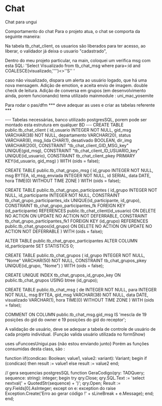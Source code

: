 # Chat
Chat para ungui


Comportamento do chat
Para o projeto atua, o chat se comporta da seguinte maneira:

Na tabela tb_chat_client, os usuarios são liberados para ter acesso, ao liberar, o validador já deixa o usuario "cadastrado",

Dentro do meu projeto particular, na main, coloquei um verifica msg com esta SQL: 'Select Visualizado from tb_chat_msg where para=:id and COALESCE(visualizado,'''')<>''S'' '

caso não visualizado, dispara um alerta ao usuário logado, que há uma nova mensagem.
Adição de emotion, e aceita envio de imagem.
double check de leitura.
Adição de conversa em grupos (em desenvolvimento ainda, porem funcionando)
tema utilizado mainmodule : uni_mac_yosemite


Para rodar o pas/dfm
*** deve adequar as uses e criar as tabelas referente ***

--- Tabelas necessárias, banco utilizado postgresSQL, porem pode ser montado esta estrutura em qualquer BD ---
CREATE TABLE public.tb_chat_client ( id_usuario INTEGER NOT NULL, gid_msg VARCHAR(38) NOT NULL, departamento VARCHAR(20), status VARCHAR(8), msg_lida CHAR(1), desativado BOOLEAN, dir_img VARCHAR(200), CONSTRAINT "tb_chat_client_GID_MSG_key" UNIQUE(gid_msg), CONSTRAINT "tb_chat_client_ID_USUARIO_key" UNIQUE(id_usuario), CONSTRAINT tb_chat_client_pkey PRIMARY KEY(id_usuario, gid_msg) ) WITH (oids = false);

CREATE TABLE public.tb_chat_grupo_msg ( id_grupo INTEGER NOT NULL, msg BYTEA, id_msg_enviada INTEGER NOT NULL, id SERIAL, data DATE, hora TIME(0) WITHOUT TIME ZONE ) WITH (oids = false);

CREATE TABLE public.tb_chat_grupo_participantes ( id_grupo INTEGER NOT NULL, id_participante INTEGER NOT NULL, CONSTRAINT tb_chat_grupo_participantes_idx UNIQUE(id_participante, id_grupo), CONSTRAINT tb_chat_grupo_participantes_fk FOREIGN KEY (id_participante) REFERENCES public.tb_chat_client(id_usuario) ON DELETE NO ACTION ON UPDATE NO ACTION NOT DEFERRABLE, CONSTRAINT tb_chat_grupo_participantes_fk1 FOREIGN KEY (id_grupo) REFERENCES public.tb_chat_grupos(id_grupo) ON DELETE NO ACTION ON UPDATE NO ACTION NOT DEFERRABLE ) WITH (oids = false);

ALTER TABLE public.tb_chat_grupo_participantes ALTER COLUMN id_participante SET STATISTICS 0;

CREATE TABLE public.tb_chat_grupos ( id_grupo INTEGER NOT NULL, "Nome" VARCHAR(50) NOT NULL, CONSTRAINT tb_chat_grupos_pkey UNIQUE(id_grupo, "Nome") ) WITH (oids = false);

CREATE UNIQUE INDEX tb_chat_grupos_id_grupo_key ON public.tb_chat_grupos USING btree (id_grupo);

CREATE TABLE public.tb_chat_msg ( de INTEGER NOT NULL, para INTEGER NOT NULL, msg BYTEA, gid_msg VARCHAR(38) NOT NULL, data DATE, visualizado VARCHAR(1), hora TIME(0) WITHOUT TIME ZONE ) WITH (oids = false);

COMMENT ON COLUMN public.tb_chat_msg.gid_msg IS 'mescla de 19 posições do gid do owner e 19 posições do gid do receptor';

A validação de usuário, deve se adequar a tabela de controle de usuário de cada projeto individual. (Função valida usuário utilizada no formShow)

uses uFuncoesUnigui.pas {não estou enviando junto} Porém as funções consumidas desta class, são :

function iif(condicao: Boolean; value1, value2: variant): Variant; begin if (condicao) then result := value1 else result := value2 end;

// gera sequencias postgresSQL function GeraCodigo(qry: TADQuery; sequence: string): integer; begin try qry.Close; qry.SQL.Text := 'select nextval(' + QuotedStr(sequence) + ')'; qry.Open; Result := qry.Fields[0].AsInteger; except on e: exception do raise Exception.Create('Erro ao gerar código !' + sLineBreak + e.Message); end; end;
